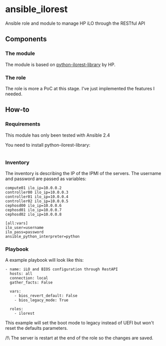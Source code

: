 # ansible_ilorest
Ansible role and module to manage HP iLO through the RESTful API

## Components

### The module
The module is based on [python-ilorest-library](https://github.com/HewlettPackard/python-ilorest-library) by HP.

### The role
The role is more a PoC at this stage. I've just implemented the features I needed.

## How-to

### Requirements
This module has only been tested with Ansible 2.4

You need to install python-ilorest-library:
``` pip install python-ilorest-library
```

### Inventory
The inventory is describing the IP of the IPMI of the servers. The username and password are passed as variables:
```compute00 ilo_ip=10.0.0.1
compute01 ilo_ip=10.0.0.2
controller00 ilo_ip=10.0.0.3
controller01 ilo_ip=10.0.0.4
controller02 ilo_ip=10.0.0.5
cephosd00 ilo_ip=10.0.0.6
cephosd01 ilo_ip=10.0.0.7
cephosd02 ilo_ip=10.0.0.8

[all:vars]
ilo_user=username
ilo_pass=password
ansible_python_interpreter=python
```

### Playbook
A example playbook will look like this:
```---
- name: iLO and BIOS configuration through RestAPI
  hosts: all
  connection: local
  gather_facts: False

  vars:
    - bios_revert_default: False
    - bios_legacy_mode: True

  roles:
    - ilorest
```
This example will set the boot mode to legacy instead of UEFI but won't reset the defaults parameters.

/!\ The server is restart at the end of the role so the changes are saved.

